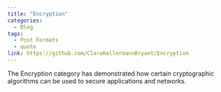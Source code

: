 ```yaml
---
title: "Encryption"
categories:
  - Blog
tags:
  - Post Formats
  - quote
link: https://github.com/ClaraKellermannBryant/Encryption
---
```


  The Encryption category has demonstrated how certain cryptographic algorithms can be used to secure applications and networks. 
